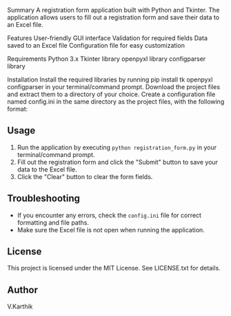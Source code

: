 Summary
A registration form application built with Python and Tkinter. The application allows users to fill out a registration form and save their data to an Excel file.

Features
User-friendly GUI interface
Validation for required fields
Data saved to an Excel file
Configuration file for easy customization

Requirements
Python 3.x
Tkinter library
openpyxl library
configparser library

Installation
Install the required libraries by running pip install tk openpyxl configparser in your terminal/command prompt.
Download the project files and extract them to a directory of your choice.
Create a configuration file named config.ini in the same directory as the project files, with the following format:

## Usage

1.  Run the application by executing `python registration_form.py` in your terminal/command prompt.
2.  Fill out the registration form and click the "Submit" button to save your data to the Excel file.
3.  Click the "Clear" button to clear the form fields.

## Troubleshooting

*   If you encounter any errors, check the `config.ini` file for correct formatting and file paths.
*   Make sure the Excel file is not open when running the application.

## License

This project is licensed under the MIT License. See LICENSE.txt for details.

## Author 
V.Karthik  